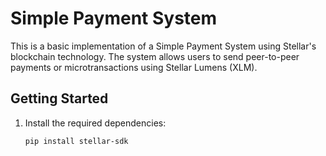 # Simple Payment System

This is a basic implementation of a Simple Payment System using Stellar's blockchain technology. The system allows users to send peer-to-peer payments or microtransactions using Stellar Lumens (XLM).

## Getting Started

1. Install the required dependencies:
   ```bash
   pip install stellar-sdk
   ```
